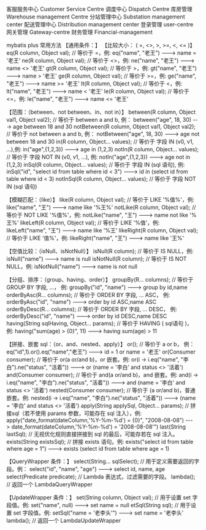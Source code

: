 客服服务中心 Customer Service Centre
调度中心 Dispatch Centre
库房管理 Warehouse management Centre
分站管理中心 Substation management center
配送管理中心 Distribution management center
登录管理 user-centre
网关管理 Gateway-centre
财务管理 Financial-management

mybatis plus 常用方法
【通用条件：】
【比较大小： ( =, <>, >, >=, <, <= )】
eq(R column, Object val); // 等价于 =，例: eq("name", "老王") ---> name = '老王'
ne(R column, Object val); // 等价于 <>，例: ne("name", "老王") ---> name <> '老王'
gt(R column, Object val); // 等价于 >，例: gt("name", "老王") ---> name > '老王'
ge(R column, Object val); // 等价于 >=，例: ge("name", "老王") ---> name >= '老王'
lt(R column, Object val); // 等价于 <，例: lt("name", "老王") ---> name < '老王'
le(R column, Object val); // 等价于 <=，例: le("name", "老王") ---> name <= '老王'

【范围：（between、not between、in、not in）】
between(R column, Object val1, Object val2); // 等价于 between a and b, 例： 			between("age", 18, 30) ---> age between 18 and 30
notBetween(R column, Object val1, Object val2); // 等价于 not between a and b, 例： 	notBetween("age", 18, 30) ---> age not between 18 and 30
in(R column, Object... values); // 等价于 字段 IN (v0, v1, ...),例: in("age",{1,2,3}) ---> age in (1,2,3)
notIn(R column, Object... values); // 等价于 字段 NOT IN (v0, v1, ...), 例: notIn("age",{1,2,3}) ---> age not in (1,2,3)
inSql(R column, Object... values); // 等价于 字段 IN (sql 语句), 例: inSql("id", "select id from table where id < 3") ---> id in (select id from table where id < 3)
notInSql(R column, Object... values); // 等价于 字段 NOT IN (sql 语句)

【模糊匹配：（like）】
like(R column, Object val); // 等价于 LIKE '%值%'，例: like("name", "王") ---> name like '%王%'
notLike(R column, Object val); // 等价于 NOT LIKE '%值%'，例: notLike("name", "王") ---> name not like '%王%'
likeLeft(R column, Object val); // 等价于 LIKE '%值'，例: likeLeft("name", "王") ---> name like '%王'
likeRight(R column, Object val); // 等价于 LIKE '值%'，例: likeRight("name", "王") ---> name like '王%'

【空值比较：（isNull、isNotNull）】
isNull(R column); // 等价于 IS NULL，例: isNull("name") ---> name is null
isNotNull(R column); // 等价于 IS NOT NULL，例: isNotNull("name") ---> name is not null

【分组、排序：（group、having、order）】
groupBy(R... columns); // 等价于 GROUP BY 字段, ...， 例: groupBy("id", "name") ---> group by id,name
orderByAsc(R... columns); // 等价于 ORDER BY 字段, ... ASC， 例: orderByAsc("id", "name") ---> order by id ASC,name ASC
orderByDesc(R... columns); // 等价于 ORDER BY 字段, ... DESC， 例: orderByDesc("id", "name") ---> order by id DESC,name DESC
having(String sqlHaving, Object... params); // 等价于 HAVING ( sql语句 )， 例: having("sum(age) > {0}", 11) ---> having sum(age) > 11

【拼接、嵌套 sql：（or、and、nested、apply）】
or(); // 等价于 a or b， 例：eq("id",1).or().eq("name","老王") ---> id = 1 or name = '老王'
or(Consumer<Param> consumer); // 等价于 or(a or/and b)，or 嵌套。例: or(i -> i.eq("name", "李白").ne("status", "活着")) ---> or (name = '李白' and status <> '活着')
and(Consumer<Param> consumer); // 等价于 and(a or/and b)，and 嵌套。例: and(i -> i.eq("name", "李白").ne("status", "活着")) ---> and (name = '李白' and status <> '活着')
nested(Consumer<Param> consumer); // 等价于 (a or/and b)，普通嵌套。例: nested(i -> i.eq("name", "李白").ne("status", "活着")) ---> (name = '李白' and status <> '活着')
apply(String applySql, Object... params); // 拼接sql（若不使用 params 参数，可能存在 sql 注入），例: apply("date_format(dateColumn,'%Y-%m-%d') = {0}", "2008-08-08") ---> date_format(dateColumn,'%Y-%m-%d') = '2008-08-08'")
last(String lastSql); // 无视优化规则直接拼接到 sql 的最后，可能存若在 sql 注入。
exists(String existsSql); // 拼接 exists 语句。例: exists("select id from table where age = 1") ---> exists (select id from table where age = 1)

【QueryWrapper 条件：】
select(String... sqlSelect); // 用于定义需要返回的字段。例： select("id", "name", "age") ---> select id, name, age
select(Predicate<TableFieldInfo> predicate); // Lambda 表达式，过滤需要的字段。
lambda(); // 返回一个 LambdaQueryWrapper

【UpdateWrapper 条件：】
set(String column, Object val); // 用于设置 set 字段值。例: set("name", null) ---> set name = null
etSql(String sql); // 用于设置 set 字段值。例: setSql("name = '老李头'") ---> set name = '老李头'
lambda(); // 返回一个 LambdaUpdateWrapper 


